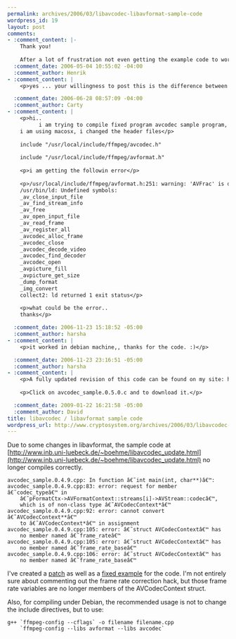 ```yaml
--- 
permalink: archives/2006/03/libavcodec-libavformat-sample-code
wordpress_id: 19
layout: post
comments: 
- :comment_content: |-
    Thank you!
    
    After a lot of frustration not even getting the example code to work, i almost gave up on video-coding.... until i found you ;)
  :comment_date: 2006-05-04 10:55:02 -04:00
  :comment_author: Henrik
- :comment_content: |
    <p>yes ... your willingness to post this is the difference between me giving up my project in frustration and having the psych to continue ... thanks very much, may you enjoy good karma</p>

  :comment_date: 2006-06-28 08:57:09 -04:00
  :comment_author: Carty
- :comment_content: |
    <p>hi..
          i am trying to compile fixed program avcodec sample program,
    i am using macosx, i changed the header files</p>
    
    include "/usr/local/include/ffmpeg/avcodec.h"
    
    include "/usr/local/include/ffmpeg/avformat.h"
    
    <p>i am getting the followin error</p>
    
    <p>/usr/local/include/ffmpeg/avformat.h:251: warning: 'AVFrac' is deprecated (declared at /usr/local/include/ffmpeg/avformat.h:102)
    /usr/bin/ld: Undefined symbols:
    _av_close_input_file
    _av_find_stream_info
    _av_free
    _av_open_input_file
    _av_read_frame
    _av_register_all
    _avcodec_alloc_frame
    _avcodec_close
    _avcodec_decode_video
    _avcodec_find_decoder
    _avcodec_open
    _avpicture_fill
    _avpicture_get_size
    _dump_format
    _img_convert
    collect2: ld returned 1 exit status</p>
    
    <p>what could be the error..
    thanks</p>

  :comment_date: 2006-11-23 15:18:52 -05:00
  :comment_author: harsha
- :comment_content: |
    <p>it worked in debian machine,, thanks for the code. :)</p>

  :comment_date: 2006-11-23 23:16:51 -05:00
  :comment_author: harsha
- :comment_content: |
    <p>A fully updated revision of this code can be found on my site: http://web.me.com/dhoerl/Home/Tech_Blog/Entries/2009/1/22_Revised_avcodec_sample.c.html</p>
    
    <p>Click on avcodec_sample.0.5.0.c and to download it.</p>

  :comment_date: 2009-01-22 16:21:58 -05:00
  :comment_author: David
title: libavcodec / libavformat sample code
wordpress_url: http://www.cryptosystem.org/archives/2006/03/libavcodec-libavformat-sample-code/
---
```

Due to some changes in libavformat, the sample code at
[http://www.inb.uni-luebeck.de/~boehme/libavcodec_update.html](http://www.inb.uni-luebeck.de/~boehme/libavcodec_update.html) no longer
compiles correctly.

    avcodec_sample.0.4.9.cpp: In function â€˜int main(int, char**)â€™:
    avcodec_sample.0.4.9.cpp:83: error: request for member â€˜codec_typeâ€™ in 
        â€˜pFormatCtx->AVFormatContext::streams[i]->AVStream::codecâ€™, 
        which is of non-class type â€˜AVCodecContext*â€™
    avcodec_sample.0.4.9.cpp:92: error: cannot convert â€˜AVCodecContext**â€™ 
        to â€˜AVCodecContext*â€™ in assignment
    avcodec_sample.0.4.9.cpp:105: error: â€˜struct AVCodecContextâ€™ has 
        no member named â€˜frame_rateâ€™
    avcodec_sample.0.4.9.cpp:105: error: â€˜struct AVCodecContextâ€™ has 
        no member named â€˜frame_rate_baseâ€™
    avcodec_sample.0.4.9.cpp:106: error: â€˜struct AVCodecContextâ€™ has 
        no member named â€˜frame_rate_baseâ€™

I've created a [patch](http://cryptosystem.org/projects/libavcodec/avcodec_sample.patch) as well as a [fixed example](http://cryptosystem.org/projects/libavcodec/avcodec_sample.0.4.9-fixed.cpp) for the code. I'm not entirely sure about commenting out the frame rate correction hack, but those frame rate variables are no longer members of the AVCodecContext struct.

Also, for compiling under Debian, the recommended usage is not to change the include directives, but to use:

    g++ `ffmpeg-config --cflags` -o filename filename.cpp 
        `ffmpeg-config --libs avformat --libs avcodec`

